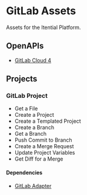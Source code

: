 # GitLab Assets
Assets for the Itential Platform.

## OpenAPIs
- [GitLab Cloud 4](./OpenAPIs/cloud_4.json)

## Projects
### GitLab Project
- Get a File
- Create a Project
- Create a Templated Project
- Create a Branch
- Get a Branch
- Push Commit to Branch
- Create a Merge Request
- Update Project Variables
- Get Diff for a Merge

#### Dependencies
- [GitLab Adapter](https://gitlab.com/itentialopensource/adapters/adapter-gitlab)
